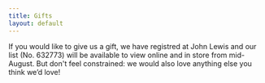 ```yaml
---
title: Gifts
layout: default
---
```


If you would like to give us a gift, we have registred at John Lewis and our list (No. 632773) will be available to view online and in store from mid-August. But don't feel constrained: we would also love anything else you think we’d love! 